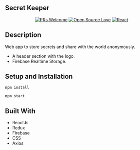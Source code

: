 ## Secret Keeper
<div align="center">
  
[![PRs Welcome](https://img.shields.io/badge/PRs-welcome-brightgreen.svg?style=flat&logo=github)](https://github.com/NikhilSharma03/Secret-Keeper) 
[![Open Source Love](https://img.shields.io/badge/Open%20Source-%F0%9F%A4%8D-Green)](https://github.com/NikhilSharma03/Secret-Keeper) 
[![React](https://img.shields.io/badge/React-20232A?style=for-the-badge&logo=react&logoColor=61DAFB)](https://reactjs.org/docs/getting-started.html)

</div>

## Description

Web app to store secrets and share with the world anonymously.
- A header section with the logo.
- Firebase Realtime Storage.


## Setup and Installation

```
npm install
```   

```
npm start
```   

## Built With

- ReactJs
- Redux
- Firebase
- CSS
- Axios
